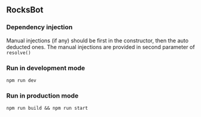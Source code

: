 ## RocksBot

### Dependency injection

Manual injections (if any) should be first in the constructor, then the auto deducted ones. The manual injections are provided in second parameter of `resolve()`

### Run in development mode

`npm run dev`

### Run in production mode

`npm run build && npm run start`
